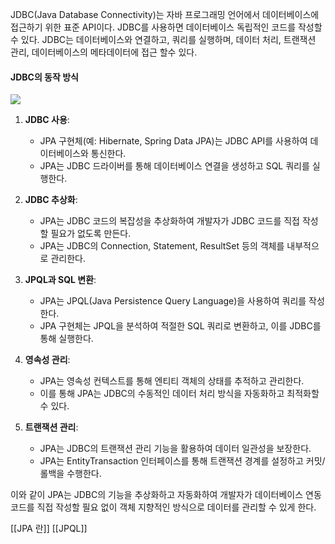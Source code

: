 JDBC(Java Database Connectivity)는 자바 프로그래밍 언어에서 데이터베이스에 접근하기 위한 표준 API이다. JDBC를 사용하면 데이터베이스 독립적인 코드를 작성할 수 있다.
JDBC는 데이터베이스와 연결하고, 쿼리를 실행하며, 데이터 처리, 트랜잭션 관리, 데이터베이스의 메타데이터에 접근 할수 있다.

#### JDBC의 동작 방식

![](https://i.imgur.com/2H97Gcy.png)


1. **JDBC 사용**:
    - JPA 구현체(예: Hibernate, Spring Data JPA)는 JDBC API를 사용하여 데이터베이스와 통신한다.
    - JPA는 JDBC 드라이버를 통해 데이터베이스 연결을 생성하고 SQL 쿼리를 실행한다.
	
2. **JDBC 추상화**:
    - JPA는 JDBC 코드의 복잡성을 추상화하여 개발자가 JDBC 코드를 직접 작성할 필요가 없도록 만든다.
    - JPA는 JDBC의 Connection, Statement, ResultSet 등의 객체를 내부적으로 관리한다.
	
3. **JPQL과 SQL 변환**:
    - JPA는 JPQL(Java Persistence Query Language)을 사용하여 쿼리를 작성한다.
    - JPA 구현체는 JPQL을 분석하여 적절한 SQL 쿼리로 변환하고, 이를 JDBC를 통해 실행한다.
    
4. **영속성 관리**:
    - JPA는 영속성 컨텍스트를 통해 엔티티 객체의 상태를 추적하고 관리한다.
    - 이를 통해 JPA는 JDBC의 수동적인 데이터 처리 방식을 자동화하고 최적화할 수 있다.
    
5. **트랜잭션 관리**:
    - JPA는 JDBC의 트랜잭션 관리 기능을 활용하여 데이터 일관성을 보장한다.
    - JPA는 EntityTransaction 인터페이스를 통해 트랜잭션 경계를 설정하고 커밋/롤백을 수행한다.

이와 같이 JPA는 JDBC의 기능을 추상화하고 자동화하여 개발자가 데이터베이스 연동 코드를 직접 작성할 필요 없이 객체 지향적인 방식으로 데이터를 관리할 수 있게 한다.

[[JPA 란]]
[[JPQL]]